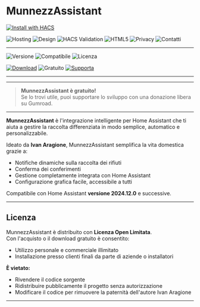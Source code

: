 # MunnezzAssistant

[![Install with HACS](https://img.shields.io/badge/HACS-Install-blue.svg?style=for-the-badge&logo=home-assistant)](https://my.home-assistant.io/redirect/hacs_repository/?owner=VesuvioCode&repository=munnezzassistant-hacs&category=lovelace)



![Hosting](https://img.shields.io/badge/Hosting-GitHub_Pages-blueviolet?logo=githubpages&style=flat)
![Design](https://img.shields.io/badge/Design-Responsive-success?style=flat-square)
![HACS Validation](https://github.com/VesuvioCode/munnezzassistant-hacs/actions/workflows/hacs-validation.yml/badge.svg)
![HTML5](https://img.shields.io/badge/HTML5-Validated-orange?logo=html5)
![Privacy](https://img.shields.io/badge/Privacy-100%25%20Anonima-blue?style=flat-square)
![Contatti](https://img.shields.io/badge/Contatti-Formspree-orange?logo=formspree)


---

![Versione](https://img.shields.io/badge/version-1.0.0-blue)
![Compatibile](https://img.shields.io/badge/compatible-Home_Assistant_2024.12.0+-green)
![Licenza](https://img.shields.io/badge/licenza-Open_Limited_Use-brightgreen)

[![Download](https://img.shields.io/badge/Download-⬇️-blue?style=for-the-badge&logo=homeassistant)](https://github.com/VesuvioCode/MunnezzAssistant/releases/latest)
![Gratuito](https://img.shields.io/badge/Gratuito-Sì-green?style=for-the-badge)
[![Supporta](https://img.shields.io/badge/Supporta-Gumroad-orange?style=for-the-badge&logo=gumroad)](https://vesuviocode.gumroad.com/l/pelkif)

---

---

> **MunnezzAssistant è gratuito!**  
> Se lo trovi utile, puoi supportare lo sviluppo con una donazione libera su Gumroad.

---

**MunnezzAssistant** è l'integrazione intelligente per Home Assistant che ti aiuta a gestire la raccolta differenziata in modo semplice, automatico e personalizzabile.

Ideato da **Ivan Aragione**, MunnezzAssistant semplifica la vita domestica grazie a:
- Notifiche dinamiche sulla raccolta dei rifiuti
- Conferma dei conferimenti
- Gestione completamente integrata con Home Assistant
- Configurazione grafica facile, accessibile a tutti

Compatibile con Home Assistant **versione 2024.12.0** e successive.

---

## Licenza

MunnezzAssistant è distribuito con **Licenza Open Limitata**.  
Con l'acquisto o il download gratuito è consentito:
- Utilizzo personale e commerciale illimitato
- Installazione presso clienti finali da parte di aziende o installatori

**È vietato:**
- Rivendere il codice sorgente
- Ridistribuire pubblicamente il progetto senza autorizzazione
- Modificare il codice per rimuovere la paternità dell'autore Ivan Aragione

---

